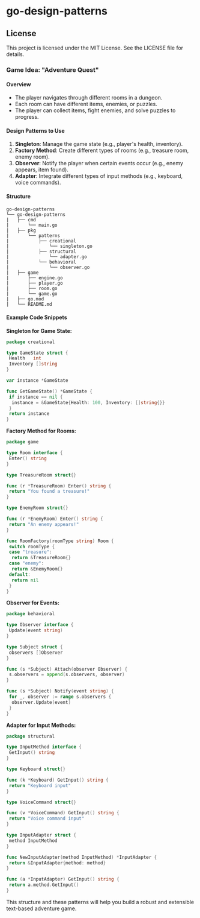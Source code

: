 # go-design-patterns

## License

This project is licensed under the MIT License. See the LICENSE file for details.

### Game Idea: "Adventure Quest"

#### Overview

- The player navigates through different rooms in a dungeon.
- Each room can have different items, enemies, or puzzles.
- The player can collect items, fight enemies, and solve puzzles to progress.

#### Design Patterns to Use

1. **Singleton**: Manage the game state (e.g., player's health, inventory).
2. **Factory Method**: Create different types of rooms (e.g., treasure room, enemy room).
3. **Observer**: Notify the player when certain events occur (e.g., enemy appears, item found).
4. **Adapter**: Integrate different types of input methods (e.g., keyboard, voice commands).

#### Structure

```filetree
go-design-patterns
└── go-design-patterns
|   ├── cmd
|       └── main.go
|   ├── pkg
|       └── patterns
|           ├── creational
|               └── singleton.go
|           ├── structural
|               └── adapter.go
|           └── behavioral
|               └── observer.go
|   ├── game
|       ├── engine.go
|       ├── player.go
|       ├── room.go
|       └── game.go
|   ├── go.mod
|   └── README.md
```

#### Example Code Snippets

**Singleton for Game State:**

```go
package creational

type GameState struct {
 Health   int
 Inventory []string
}

var instance *GameState

func GetGameState() *GameState {
 if instance == nil {
  instance = &GameState{Health: 100, Inventory: []string{}}
 }
 return instance
}
```

**Factory Method for Rooms:**

```go
package game

type Room interface {
 Enter() string
}

type TreasureRoom struct{}

func (r *TreasureRoom) Enter() string {
 return "You found a treasure!"
}

type EnemyRoom struct{}

func (r *EnemyRoom) Enter() string {
 return "An enemy appears!"
}

func RoomFactory(roomType string) Room {
 switch roomType {
 case "treasure":
  return &TreasureRoom{}
 case "enemy":
  return &EnemyRoom{}
 default:
  return nil
 }
}
```

**Observer for Events:**

```go
package behavioral

type Observer interface {
 Update(event string)
}

type Subject struct {
 observers []Observer
}

func (s *Subject) Attach(observer Observer) {
 s.observers = append(s.observers, observer)
}

func (s *Subject) Notify(event string) {
 for _, observer := range s.observers {
  observer.Update(event)
 }
}
```

**Adapter for Input Methods:**

```go
package structural

type InputMethod interface {
 GetInput() string
}

type Keyboard struct{}

func (k *Keyboard) GetInput() string {
 return "Keyboard input"
}

type VoiceCommand struct{}

func (v *VoiceCommand) GetInput() string {
 return "Voice command input"
}

type InputAdapter struct {
 method InputMethod
}

func NewInputAdapter(method InputMethod) *InputAdapter {
 return &InputAdapter{method: method}
}

func (a *InputAdapter) GetInput() string {
 return a.method.GetInput()
}
```

This structure and these patterns will help you build a robust and extensible text-based adventure game.
